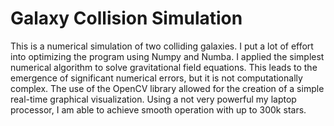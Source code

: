 # Galaxy Collision Simulation
This is a numerical simulation of two colliding galaxies. 
I put a lot of effort into optimizing the program using Numpy and Numba. 
I applied the simplest numerical algorithm to solve gravitational field equations. 
This leads to the emergence of significant numerical errors, but it is not computationally complex. 
The use of the OpenCV library allowed for the creation of a simple real-time graphical visualization. 
Using a not very powerful my laptop processor, I am able to achieve smooth operation with up to 300k stars.<br /><br />





